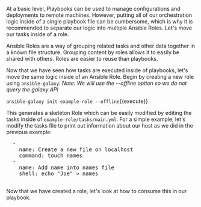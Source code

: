 At a basic level, Playbooks can be used to manage configurations and deployments to remote machines. However, putting all of our orchestration logic inside of a single playbook file can be cumbersome, which is why it is recommended to separate our logic into multiple Ansible Roles. Let's move our tasks inside of a role.

Ansible Roles are a way of grouping related tasks and other data together in a known file structure. Grouping content by roles allows it to easily be shared with others. Roles are easier to reuse than playbooks.

Now that we have seen how tasks are executed inside of playbooks, let's move the same logic inside of an Ansible Role. Begin by creating a new role using `ansible-galaxy`:  *Note: We will use the --offline option so we do not query the galaxy API*

`ansible-galaxy init example-role --offline`{{execute}}

This generates a skeleton Role which can be easily modified by editing the tasks inside of `example-role/tasks/main.yml`. For a simple example, let's modify the tasks file to print out information about our host as we did in the previous example:

<pre class="file"
 data-filename="./employee-role/tasks/main.yml"
  data-target="replace">
  -
    name: Create a new file on localhost
    command: touch names
  -
    name: Add name into names file
    shell: echo "Joe" > names

</pre>

Now that we have created a role, let's look at how to consume this in our playbook.
